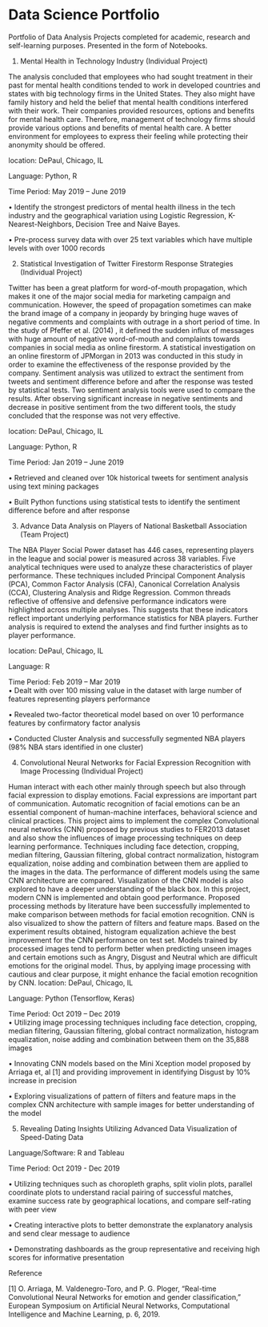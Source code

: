 # Data Science Portfolio
Portfolio of Data Analysis Projects completed for academic, research and self-learning purposes. Presented in the form of Notebooks.

1. 	Mental Health in Technology Industry (Individual Project)

The analysis concluded that employees who had sought treatment in their past for mental health conditions tended to work in developed countries and states with big technology firms in the United States. They also might have family history and held the belief that mental health conditions interfered with their work. Their companies provided resources, options and benefits for mental health care. Therefore, management of technology firms should provide various options and benefits of mental health care. A better environment for employees to express their feeling while protecting their anonymity should be offered. 

location: DePaul, Chicago, IL

Language: Python, R 

Time Period: May 2019 – June 2019
	
•	Identify the strongest predictors of mental health illness in the tech industry and the geographical variation using Logistic Regression, K-Nearest-Neighbors, Decision Tree and Naive Bayes. 

•	Pre-process survey data with over 25 text variables which have multiple levels with over 1000 records


2. Statistical Investigation of Twitter Firestorm Response Strategies (Individual Project)

Twitter has been a great platform for word-of-mouth propagation, which makes it one of the major social media for marketing campaign and communication. However, the speed of propagation sometimes can make the brand image of a company in jeopardy by bringing huge waves of negative comments and complaints with outrage in a short period of time. In the study of Pfeffer et al. (2014) , it defined the sudden influx of messages with huge amount of negative word-of-mouth and complaints towards companies in social media as online firestorm. A statistical investigation on an online firestorm of JPMorgan in 2013 was conducted in this study in order to examine the effectiveness of the response provided by the company.  Sentiment analysis was utilized to extract the sentiment from tweets and sentiment difference before and after the response was tested by statistical tests. Two sentiment analysis tools were used to compare the results. After observing significant increase in negative sentiments and decrease in positive sentiment from the two different tools, the study concluded that the response was not very effective.
	
location: DePaul, Chicago, IL

Language: Python, R         

Time Period: Jan 2019 – June 2019

•	Retrieved and cleaned over 10k historical tweets for sentiment analysis using text mining packages

•	Built Python functions using statistical tests to identify the sentiment difference before and after response

3. Advance Data Analysis on Players of National Basketball Association  (Team Project)

The NBA Player Social Power dataset has 446 cases, representing players in the league and social power is measured across 38 variables. Five analytical techniques were used to analyze these characteristics of player performance. These techniques included Principal Component Analysis (PCA), Common Factor Analysis (CFA), Canonical Correlation Analysis (CCA), Clustering Analysis and Ridge Regression. Common threads reflective of offensive and defensive performance indicators were highlighted across multiple analyses. This suggests that these indicators reflect important underlying performance statistics for NBA players. Further analysis is required to extend the analyses and find further insights as to player performance. 

location: DePaul, Chicago, IL

Language: R         

Time Period: Feb 2019 – Mar 2019                                                                                                                                                                                              
•	Dealt with over 100 missing value in the dataset with large number of features representing players performance

•	Revealed two-factor theoretical model based on over 10 performance features by confirmatory factor analysis

•	Conducted Cluster Analysis and successfully segmented NBA players (98% NBA stars identified in one cluster)



4. Convolutional Neural Networks for Facial Expression Recognition with Image Processing (Individual Project)

Human interact with each other mainly through speech but also through facial expression to display emotions. Facial expressions are important part of communication. Automatic recognition of facial emotions can be an essential component of human-machine interfaces, behavioral science and clinical practices.
This project aims to implement the complex Convolutional neural networks (CNN) proposed by previous studies to FER2013 dataset and also show the influences of image processing techniques on deep learning performance. Techniques including face detection, cropping, median filtering, Gaussian filtering, global contract normalization, histogram equalization, noise adding and combination between them are applied to the images in the data. The performance of different models using the same CNN architecture are compared. Visualization of the CNN model is also explored to have a deeper understanding of the black box.
In this project, modern CNN is implemented and obtain good performance. Proposed processing methods by literature have been successfully implemented to make comparison between methods for facial emotion recognition. CNN is also visualized to show the pattern of filters and feature maps. Based on the experiment results obtained, histogram equalization achieve the best improvement for the CNN performance on test set. Models trained by processed images tend to perform better when predicting unseen images and certain emotions such as Angry, Disgust and Neutral which are difficult emotions for the original model. Thus, by applying image processing with cautious and clear purpose, it might enhance the facial emotion recognition by CNN.
location: DePaul, Chicago, IL

Language: Python (Tensorflow, Keras)

Time Period: Oct 2019 – Dec 2019                                                                                                                                                                                              
•	Utilizing image processing techniques including face detection, cropping, median filtering, Gaussian filtering, global
	contract normalization, histogram equalization, noise adding and combination between them on the 35,888 images 

•	Innovating CNN models based on the Mini Xception model proposed by Arriaga et, al [1] and providing improvement in
	identifying Disgust by 10% increase in precision

•	Exploring visualizations of pattern of filters and feature maps in the complex CNN architecture with sample images for 
	better understanding of the model
	

5. Revealing Dating Insights Utilizing Advanced Data Visualization of Speed-Dating Data

Language/Software: R and Tableau

Time Period: Oct 2019 - Dec 2019

•	Utilizing techniques such as choropleth graphs, split violin plots, parallel coordinate plots to understand racial
	pairing of successful matches, examine success rate by geographical locations, and compare 
	self-rating with peer view
	
•	Creating interactive plots to better demonstrate the explanatory analysis and send clear message to audience

•	Demonstrating dashboards as the group representative and receiving high scores for informative presentation 
	
Reference

[1] O. Arriaga, M. Valdenegro-Toro, and P. G. Ploger, “Real-time Convolutional Neural Networks for emotion and gender classification,” European Symposium on Artificial Neural Networks, Computational Intelligence and Machine Learning, p. 6, 2019.




